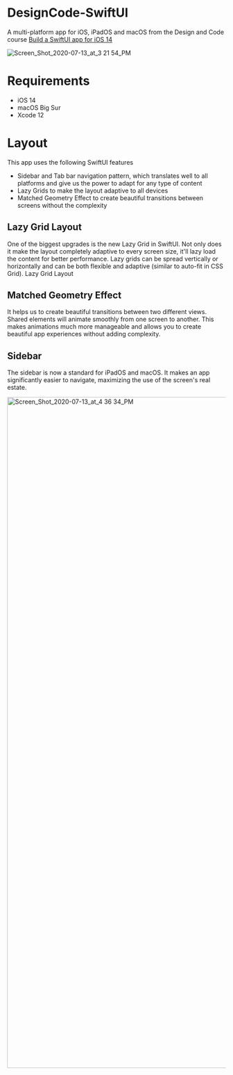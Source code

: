 # DesignCode-SwiftUI
A multi-platform app for iOS, iPadOS and macOS from the Design and Code course [Build a SwiftUI app for iOS 14](https://designcode.io/swiftui2-course)

![Screen_Shot_2020-07-13_at_3 21 54_PM](https://user-images.githubusercontent.com/2423459/129508976-817689de-80dc-4f67-8259-cafaa01f5c58.jpg)


# Requirements
- iOS 14
- macOS Big Sur
- Xcode 12


# Layout
This app uses the following SwiftUI features

- Sidebar and Tab bar navigation pattern, which translates well to all platforms and give us the power to adapt for any type of content
- Lazy Grids to make the layout adaptive to all devices
- Matched Geometry Effect to create beautiful transitions between screens without the complexity

## Lazy Grid Layout
One of the biggest upgrades is the new Lazy Grid in SwiftUI. Not only does it make the layout completely adaptive to every screen size, it'll lazy load the content for better performance. Lazy grids can be spread vertically or horizontally and can be both flexible and adaptive (similar to auto-fit in CSS Grid). Lazy Grid Layout

## Matched Geometry Effect
It helps us to create beautiful transitions between two different views. Shared elements will animate smoothly from one screen to another. This makes animations much more manageable and allows you to create beautiful app experiences without adding complexity.

## Sidebar
The sidebar is now a standard for iPadOS and macOS. It makes an app significantly easier to navigate, maximizing the use of the screen's real estate.

<img width="1545" alt="Screen_Shot_2020-07-13_at_4 36 34_PM" src="https://user-images.githubusercontent.com/2423459/129509027-c364810d-1278-4eac-b703-1f41d84d03ab.png">






